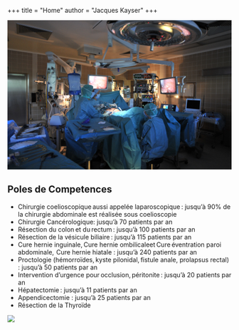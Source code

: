 +++
title = "Home"
author = "Jacques Kayser"
+++

![](static/images/inaction/opfull.jpg)

## Poles de Competences
* Chirurgie coelioscopique aussi appelée laparoscopique : jusqu’à 90% de la chirurgie abdominale est réalisée sous coelioscopie 
* Chirurgie Cancérologique: jusqu’à 70 patients par an 
* Résection du colon et du rectum : jusqu’à 100 patients par an 
* Résection de la vésicule biliaire : jusqu’à 115 patients par an 
* Cure hernie inguinale, Cure hernie ombilicaleet Cure éventration paroi abdominale,  Cure hernie hiatale : jusqu’à 240 patients par an
* Proctologie (hémorroïdes, kyste pilonidal, fistule anale, prolapsus rectal) : jusqu’à 50 patients par an 
* Intervention d’urgence pour occlusion, péritonite : jusqu’à 20 patients par an 
* Hépatectomie : jusqu’à 11 patients par an 
* Appendicectomie : jusqu’à 25 patients par an 
* Résection de la Thyroïde 

![](../images/inaction/oprobot.jpg)